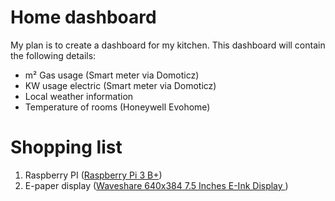 # Home dashboard

My plan is to create a dashboard for my kitchen. This dashboard will contain the following details:

* m² Gas usage (Smart meter via Domoticz)
* KW usage electric (Smart meter via Domoticz)
* Local weather information
* Temperature of rooms (Honeywell Evohome)

# Shopping list

1. Raspberry PI ([Raspberry Pi 3 B+](https://www.floris.cc/shop/en/home/2081-raspberry-pi-3-b.html))
2. E-paper display ([Waveshare 640x384 7.5 Inches E-Ink Display ](https://www.dx.com/p/waveshare-640x384-7-5-inches-e-ink-display-hat-for-raspberry-pi-yellow-black-white-three-color-504868))
